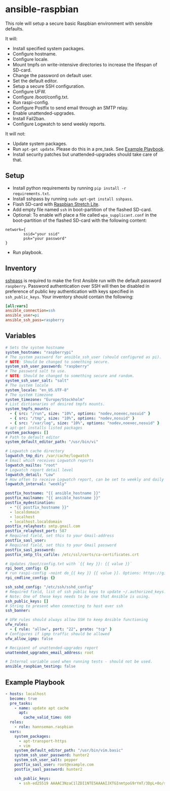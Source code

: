 # ansible-raspbian

This role will setup a secure basic Raspbian environment with sensible defaults.

It will:

 * Install specified system packages.
 * Configure hostname.
 * Configure locale.
 * Mount tmpfs on write-intensive directories to increase the lifespan of SD-card. 
 * Change the password on default user.
 * Set the default editor.
 * Setup a secure SSH configuration.
 * Configure UFW.
 * Configure /boot/config.txt.
 * Run raspi-config.
 * Configure Postfix to send email through an SMTP relay.
 * Enable unattended-upgrades.
 * Install Fail2ban.
 * Configure Logwatch to send weekly reports.

It will not:

 * Update system packages.
 * Run `apt-get update`. Please do this in a pre_task. See [Example Playbook](#example-playbook).
 * Install security patches but unattended-upgrades should take care of that. 

## Setup
* Install python requirements by running `pip install -r requirements.txt`.
* Install sshpass by running `sudo apt-get install sshpass`.
* Flash SD-card with [Raspbian Stretch Lite](https://www.raspberrypi.org/documentation/installation/installing-images/mac.md).
* Add empty file named `ssh` in boot-partition of the flashed SD-card.
* Optional: To enable wifi place a file called `wpa_supplicant.conf` in the boot-partition of the flashed SD-card with the following content:
```
network={
        ssid="your ssid"
        psk="your password"
}
```
* Run playbook.


## Inventory

[sshpass](https://linux.die.net/man/1/sshpass) is required to make the first Ansible run
with the default password `raspberry`. Password authentication over SSH will then be disabled in
preference of public key authentication with keys specified in `ssh_public_keys`. 
Your inventory should contain the following:

```ini
[all:vars]
ansible_connection=ssh
ansible_user=pi
ansible_ssh_pass=raspberry
```

## Variables

```yaml
# Sets the system hostname
system_hostname: "raspberrypi"
# The system password for ansible_ssh_user (should configured as pi).
# NOTE: Should be changed to something secure.
system_ssh_user_password: "raspberry"
# The password salt to use.
# NOTE: Should be changed to something secure and random.
system_ssh_user_salt: "salt"
# The system locale
system_locale: "en_US.UTF-8"
# The system timezone
system_timezone: "Europe/Stockholm"
# List dictionaries of desired tmpfs mounts.
system_tmpfs_mounts:
  - { src: "/run", size: "10%", options: "nodev,noexec,nosuid" }
  - { src: "/tmp", size: "10%", options: "nodev,nosuid" }
  - { src: "/var/log", size: "10%", options: "nodev,noexec,nosuid" }
# apt-get installs listed packages
system_packages: []
# Path to default editor
system_default_editor_path: "/usr/bin/vi"

# Logwatch cache directory
logwatch_tmp_dir: /var/cache/logwatch
# Email which receives Logwatch reports
logwatch_mailto: "root"
# Logwatch report detail level
logwatch_detail: "Low"
# How often to receive Logwatch report, can be set to weekly and daily
logwatch_interval: "weekly"

postfix_hostname: "{{ ansible_hostname }}"
postfix_mailname: "{{ ansible_hostname }}"
postfix_mydestination:
  - "{{ postfix_hostname }}"
  - localdomain
  - localhost
  - localhost.localdomain
postfix_relayhost: smtp.gmail.com
postfix_relayhost_port: 587
# Required field, set this to your Gmail-address
postfix_sasl_user:
# Required field, set this to your Gmail password
postfix_sasl_password:
postfix_smtp_tls_cafile: /etc/ssl/certs/ca-certificates.crt

# Updates /boot/config.txt with `{{ key }}: {{ value }}`
rpi_boot_config: {}
# run raspi-config -noint do_{{ key }} {{ value }]. Options: https://github.com/raspberrypi-ui/rc_gui/blob/master/src/rc_gui.c#L23-L70
rpi_cmdline_config: {}

ssh_sshd_config: "/etc/ssh/sshd_config"
# Required field, list of ssh public keys to update ~/.authorized_keys. 
# Note: One of these keys needs to be one that Ansible is using.   
ssh_public_keys: []
# String to present when connecting to host over ssh
ssh_banner:

# UFW rules should always allow SSH to keep Ansible functioning
ufw_rules:
  - { rule: "allow", port: "22", proto: "tcp" }
# Configures if igmp traffic should be allowed
ufw_allow_igmp: false

# Recipient of unattended-upgrades report
unattended_upgrades_email_address: root

# Internal variable used when running tests - should not be used.
ansible_raspbian_testing: false
```

## Example Playbook
```yaml
- hosts: localhost
  become: true
  pre_tasks:
    - name: update apt cache
      apt:
        cache_valid_time: 600
  roles:
    - role: hannseman.raspbian
  vars:
    system_packages:
      - apt-transport-https
      - vim
    system_default_editor_path: "/usr/bin/vim.basic"
    system_ssh_user_password: hunter2
    system_ssh_user_salt: pepper
    postfix_sasl_user: root@example.com
    postfix_sasl_password: hunter2

    ssh_public_keys:
      - ssh-ed25519 AAAAC3NzaC1lZDI1NTE5AAAAIJXTGInmtpoG9rYmT/3DpL+0o/sH2shys+NwJLo8NnCj
```
